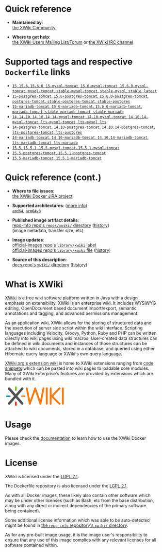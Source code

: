 <!--

********************************************************************************

WARNING:

    DO NOT EDIT "xwiki/README.md"

    IT IS AUTO-GENERATED

    (from the other files in "xwiki/" combined with a set of templates)

********************************************************************************

-->

# Quick reference

-	**Maintained by**:  
	[the XWiki Community](https://github.com/xwiki-contrib/docker-xwiki)

-	**Where to get help**:  
	[the XWiki Users Mailing List/Forum](http://dev.xwiki.org/xwiki/bin/view/Community/MailingLists) or [the XWiki IRC channel](http://dev.xwiki.org/xwiki/bin/view/Community/IRC)

# Supported tags and respective `Dockerfile` links

-	[`15`, `15.6`, `15.6.0`, `15-mysql-tomcat`, `15.6-mysql-tomcat`, `15.6.0-mysql-tomcat`, `mysql-tomcat`, `stable-mysql-tomcat`, `stable-mysql`, `stable`, `latest`](https://github.com/xwiki-contrib/docker-xwiki/blob/7040cf658c9733c7240061fef01ed7c495f58071/15/mysql-tomcat/Dockerfile)
-	[`15-postgres-tomcat`, `15.6-postgres-tomcat`, `15.6.0-postgres-tomcat`, `postgres-tomcat`, `stable-postgres-tomcat`, `stable-postgres`](https://github.com/xwiki-contrib/docker-xwiki/blob/7040cf658c9733c7240061fef01ed7c495f58071/15/postgres-tomcat/Dockerfile)
-	[`15-mariadb-tomcat`, `15.6-mariadb-tomcat`, `15.6.0-mariadb-tomcat`, `mariadb-tomcat`, `stable-mariadb-tomcat`, `stable-mariadb`](https://github.com/xwiki-contrib/docker-xwiki/blob/7040cf658c9733c7240061fef01ed7c495f58071/15/mariadb-tomcat/Dockerfile)
-	[`14`, `14.10`, `14.10.14`, `14-mysql-tomcat`, `14.10-mysql-tomcat`, `14.10.14-mysql-tomcat`, `lts-mysql-tomcat`, `lts-mysql`, `lts`](https://github.com/xwiki-contrib/docker-xwiki/blob/0bd38a7fd96d995c5d8ea6ad53b302b3b21058d7/14/mysql-tomcat/Dockerfile)
-	[`14-postgres-tomcat`, `14.10-postgres-tomcat`, `14.10.14-postgres-tomcat`, `lts-postgres-tomcat`, `lts-postgres`](https://github.com/xwiki-contrib/docker-xwiki/blob/0bd38a7fd96d995c5d8ea6ad53b302b3b21058d7/14/postgres-tomcat/Dockerfile)
-	[`14-mariadb-tomcat`, `14.10-mariadb-tomcat`, `14.10.14-mariadb-tomcat`, `lts-mariadb-tomcat`, `lts-mariadb`](https://github.com/xwiki-contrib/docker-xwiki/blob/0bd38a7fd96d995c5d8ea6ad53b302b3b21058d7/14/mariadb-tomcat/Dockerfile)
-	[`15.5`, `15.5.1`, `15.5-mysql-tomcat`, `15.5.1-mysql-tomcat`](https://github.com/xwiki-contrib/docker-xwiki/blob/280bb2f94c270db7b9cab529ef639fc46e90e868/15.5/mysql-tomcat/Dockerfile)
-	[`15.5-postgres-tomcat`, `15.5.1-postgres-tomcat`](https://github.com/xwiki-contrib/docker-xwiki/blob/280bb2f94c270db7b9cab529ef639fc46e90e868/15.5/postgres-tomcat/Dockerfile)
-	[`15.5-mariadb-tomcat`, `15.5.1-mariadb-tomcat`](https://github.com/xwiki-contrib/docker-xwiki/blob/280bb2f94c270db7b9cab529ef639fc46e90e868/15.5/mariadb-tomcat/Dockerfile)

# Quick reference (cont.)

-	**Where to file issues**:  
	[the XWiki Docker JIRA project](http://jira.xwiki.org/browse/XDOCKER)

-	**Supported architectures**: ([more info](https://github.com/docker-library/official-images#architectures-other-than-amd64))  
	[`amd64`](https://hub.docker.com/r/amd64/xwiki/), [`arm64v8`](https://hub.docker.com/r/arm64v8/xwiki/)

-	**Published image artifact details**:  
	[repo-info repo's `repos/xwiki/` directory](https://github.com/docker-library/repo-info/blob/master/repos/xwiki) ([history](https://github.com/docker-library/repo-info/commits/master/repos/xwiki))  
	(image metadata, transfer size, etc)

-	**Image updates**:  
	[official-images repo's `library/xwiki` label](https://github.com/docker-library/official-images/issues?q=label%3Alibrary%2Fxwiki)  
	[official-images repo's `library/xwiki` file](https://github.com/docker-library/official-images/blob/master/library/xwiki) ([history](https://github.com/docker-library/official-images/commits/master/library/xwiki))

-	**Source of this description**:  
	[docs repo's `xwiki/` directory](https://github.com/docker-library/docs/tree/master/xwiki) ([history](https://github.com/docker-library/docs/commits/master/xwiki))

# What is XWiki

[XWiki](http://xwiki.org) is a free wiki software platform written in Java with a design emphasis on extensibility. XWiki is an enterprise wiki. It includes WYSIWYG editing, OpenDocument based document import/export, semantic annotations and tagging, and advanced permissions management.

As an application wiki, XWiki allows for the storing of structured data and the execution of server side script within the wiki interface. Scripting languages including Velocity, Groovy, Python, Ruby and PHP can be written directly into wiki pages using wiki macros. User-created data structures can be defined in wiki documents and instances of those structures can be attached to wiki documents, stored in a database, and queried using either Hibernate query language or XWiki's own query language.

[XWiki.org's extension wiki](http://extensions.xwiki.org) is home to XWiki extensions ranging from [code snippets](http://snippets.xwiki.org) which can be pasted into wiki pages to loadable core modules. Many of XWiki Enterprise's features are provided by extensions which are bundled with it.

![logo](https://raw.githubusercontent.com/docker-library/docs/6fb07a8dacbad5cc548b87e4c267823a4aa98660/xwiki/logo.png)

# Usage

Please check the [documentation](https://github.com/xwiki-contrib/docker-xwiki/blob/master/README.md) to learn how to use the XWiki Docker images.

# License

XWiki is licensed under the [LGPL 2.1](https://github.com/xwiki-contrib/docker-xwiki/blob/master/LICENSE).

The Dockerfile repository is also licensed under the [LGPL 2.1](https://github.com/xwiki-contrib/docker-xwiki/blob/master/LICENSE).

As with all Docker images, these likely also contain other software which may be under other licenses (such as Bash, etc from the base distribution, along with any direct or indirect dependencies of the primary software being contained).

Some additional license information which was able to be auto-detected might be found in [the `repo-info` repository's `xwiki/` directory](https://github.com/docker-library/repo-info/tree/master/repos/xwiki).

As for any pre-built image usage, it is the image user's responsibility to ensure that any use of this image complies with any relevant licenses for all software contained within.
